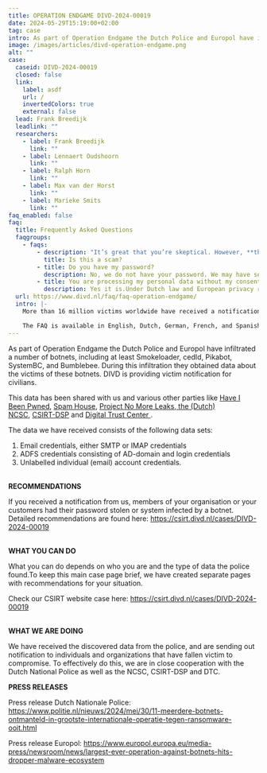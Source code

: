 ```yaml
---
title: OPERATION ENDGAME DIVD-2024-00019
date: 2024-05-29T15:19:00+02:00
tag: case
intro: As part of Operation Endgame the Dutch Police and Europol have infiltrated a number of botnets. During this infiltration they obtained data about the victims of these botnets. DIVD is providing victim notification for civilians.
image: /images/articles/divd-operation-endgame.png
alt: ""
case:
  caseid: DIVD-2024-00019
  closed: false
  link:
    label: asdf
    url: /
    invertedColors: true
    external: false
  lead: Frank Breedijk
  leadlink: ""
  researchers:
    - label: Frank Breedijk
      link: ""
    - label: Lennaert Oudshoorn
      link: ""
    - label: Ralph Horn
      link: ""
    - label: Max van der Horst
      link: ""
    - label: Marieke Smits
      link: ""
faq_enabled: false
faq:
  title: Frequently Asked Questions
  faqgroups:
    - faqs:
        - description: "It’s great that you’re skeptical. However, **this is legit and definitely not a scam.** This operation is a collaboration between the Dutch National Police, Europol, Digital Trust Center, NCSC and others. We, Dutch Institute of Vulnerability Disclosure (DIVD), are mentioned in the press releases from the Dutch Police and Europol. The ‘Check je Hack. (translation: Check your Hack) FAQ also mentiones DIVD and shares a link back to this casefile."
          title: Is this a scam?
        - title: Do you have my password?
          description: No, we do not have your password. We may have sent you an email containing a partial password, with only the last four characters visible. This is the only part of your password we possess because the Dutch Police ensured that all passwords were hidden before sharing the data with us.
        - title: You are processing my personal data without my consent, is that legal?
          description: Yes it is.Under Dutch law and European privacy regulations, we can process this data based on a so-called “legitimate interest.”DIVD is a private foundation that operates under a strict [code of conduct](https://www.divd.nl/what-we-do/code-of-conduct/), with the aim to make the digital world safer.
  url: https://www.divd.nl/faq/faq-operation-endgame/
  intro: |-
    More than 16 million victims worldwide have received a notification email. It's understandable that there are questions, so we are sharing the most frequently asked questions with you. 

    The FAQ is available in English, Dutch, German, French, and Spanish.
---
```

As part of Operation Endgame the Dutch Police and Europol have infiltrated a number of botnets, including at least Smokeloader, cedId, Pikabot, SystemBC, and Bumblebee. During this infiltration they obtained data about the victims of these botnets. DIVD is providing victim notification for civilians.

This data has been shared with us and various other parties like [Have I Been Pwned](https://haveibeenpwned.com/), [Spam House](https://spamhouse.org), [](https://spamhouse.org)[Project No More Leaks,](https://www.politie.nl/onderwerpen/no-more-leaks.html)[ ](https://www.politie.nl/onderwerpen/no-more-leaks.html)[the (Dutch) NCSC](https://ncsc.nl), [CSIRT-DSP](https://csirtdsp.nl/) and [Digital Trust Center ](https://www.digitaltrustcenter.nl/).

The data we have received consists of the following data sets:

1. Email credentials, either SMTP or IMAP credentials
2. ADFS credentials consisting of AD-domain and login credentials
3. Unlabelled individual (email) account credentials.

\
**RECOMMENDATIONS**

If you received a notification from us, members of your organisation or your customers had their password stolen or system infected by a botnet. Detailed recommendations are found here: [https://csirt.divd.nl/cases/DIVD-2024-00019 ](https://csirt.divd.nl/cases/DIVD-2024-00019)

\
**WHAT YOU CAN DO**

What you can do depends on who you are and the type of data the police found.To keep this main case page brief, we have created separate pages with recommendations for your situation.

Check our CSIRT website case here: <https://csirt.divd.nl/cases/DIVD-2024-00019>

\
**WHAT WE ARE DOING**

We have received the discovered data from the police, and are sending out notification to individuals and organizations that have fallen victim to compromise. To effectively do this, we are in close cooperation with the Dutch National Police as well as the NCSC, CSIRT-DSP and DTC.

**PRESS RELEASES**

Press release Dutch Nationale Police: <https://www.politie.nl/nieuws/2024/mei/30/11-meerdere-botnets-ontmanteld-in-grootste-internationale-operatie-tegen-ransomware-ooit.html>

Press release Europol: <https://www.europol.europa.eu/media-press/newsroom/news/largest-ever-operation-against-botnets-hits-dropper-malware-ecosystem>
